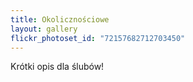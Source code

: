```yaml
---
title: Okolicznościowe
layout: gallery
flickr_photoset_id: "72157682712703450" 
---
```

Krótki opis dla ślubów!